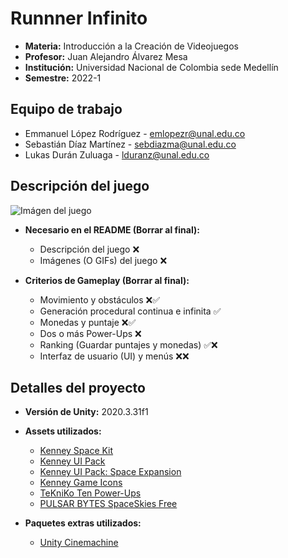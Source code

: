 # Runnner Infinito

- **Materia:** Introducción a la Creación de Videojuegos
- **Profesor:** Juan Alejandro Álvarez Mesa
- **Institución:** Universidad Nacional de Colombia sede Medellín
- **Semestre:** 2022-1

## Equipo de trabajo

- Emmanuel López Rodríguez - [emlopezr@unal.edu.co](mailto:emlopezr@unal.edu.co)
- Sebastián Díaz Martínez - [sebdiazma@unal.edu.co](mailto:sebdiazma@unal.edu.co)
- Lukas Durán Zuluaga - [lduranz@unal.edu.co](mailto:lduranz@unal.edu.co)

## Descripción del juego

![Imágen del juego](https://github.com/lopezemmanuel/ICV2022-1_ProyectoFinal/blob/main/Informacion/ImagenProvisional.png)

- **Necesario en el README (Borrar al final):**
  - Descripción del juego ❌
  - Imágenes (O GIFs) del juego ❌

- **Criterios de Gameplay (Borrar al final):**
  - Movimiento y obstáculos ❌✅
  - Generación procedural continua e infinita ✅
  - Monedas y puntaje ❌✅
  - Dos o más Power-Ups ❌
  - Ranking (Guardar puntajes y monedas) ✅❌
  - Interfaz de usuario (UI) y menús ❌❌

## Detalles del proyecto
- **Versión de Unity:** 2020.3.31f1

- **Assets utilizados:**
  - [Kenney Space Kit](https://www.kenney.nl/assets/space-kit)
  - [Kenney UI Pack](https://www.kenney.nl/assets/ui-pack)
  - [Kenney UI Pack: Space Expansion](https://www.kenney.nl/assets/ui-pack-space-expansion)
  - [Kenney Game Icons](https://www.kenney.nl/assets/game-icons)
  - [TeKniKo Ten Power-Ups](https://assetstore.unity.com/packages/3d/props/ten-power-ups-217666)
  - [PULSAR BYTES SpaceSkies Free](https://assetstore.unity.com/packages/2d/textures-materials/sky/spaceskies-free-80503)

- **Paquetes extras utilizados:**
  - [Unity Cinemachine](https://unity.com/es/unity/features/editor/art-and-design/cinemachine)
